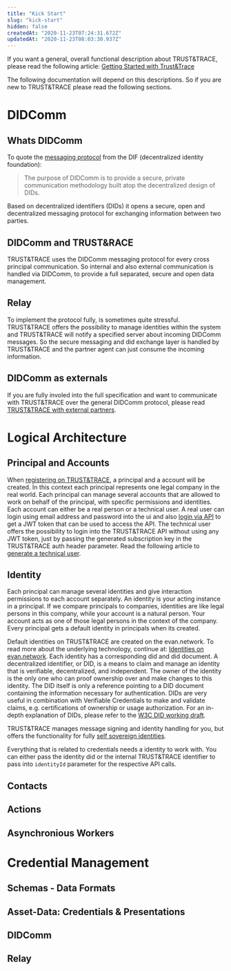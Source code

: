 ```yaml
---
title: "Kick Start"
slug: "kick-start"
hidden: false
createdAt: "2020-11-23T07:24:31.672Z"
updatedAt: "2020-11-23T08:03:30.937Z"
---
```


If you want a general, overall functional description about TRUST&TRACE, please read the following article: [Getting Started with Trust&Trace]

The following documentation will depend on this descriptions. So if you are new to TRUST&TRACE please read the following sections.

# DIDComm

## Whats DIDComm

To quote the [messaging protocol] from the DIF (decentralized identity foundation):

> The purpose of DIDComm is to provide a secure, private communication methodology built atop the decentralized design of DIDs.

Based on decentralized identifiers (DIDs) it opens a secure, open and decentralized messaging protocol for exchanging information between two parties.

## DIDComm and TRUST&RACE

TRUST&TRACE uses the DIDComm messaging protocol for every cross principal communication. So internal and also external communication is handled via DIDComm, to provide a full separated, secure and open data management.

## Relay

To implement the protocol fully, is sometimes quite stressful. TRUST&TRACE offers the possibility to manage identities within the system and TRUST&TRACE will notify a specified server about incoming DIDComm messages. So the secure messaging and did exchange layer is handled by TRUST&TRACE and the partner agent can just consume the incoming information.

## DIDComm as externals

If you are fully involed into the full specification and want to communicate with TRUST&TRACE over the general DIDComm protocol, please read [TRUST&TRACE with external partners].

# Logical Architecture

## Principal and Accounts

When [registering on TRUST&TRACE], a principal and a account will be created. In this context each principal represents one legal company in the real world. Each principal can manage several accounts that are allowed to work on behalf of the principal, with specific permissions and identities. Each account can either be a real person or a technical user. A real user can login using email address and password into the ui and also [login via API] to get a JWT token that can be used to access the API. The technical user offers the possibility to login into the TRUST&TRACE API without using any JWT token, just by passing the generated subscription key in the TRUST&TRACE auth header parameter. Read the following article to [generate a technical user].

## Identity

Each principal can manage several identities and give interaction permissions to each account separately. An identity is your acting instance in a principal. If we compare principals to companies, identities are like legal persons in this company, while your account is a natural person. Your account acts as one of those legal persons in the context of the company. Every principal gets a default identity in principals when its created.

Default identities on TRUST&TRACE are created on the evan.network. To read more about the underlying technology, continue at: [Identities on evan.network]. Each identity has a corresponding did and did document. A decentralized identifier, or DID, is a means to claim and manage an identity that is verifiable, decentralized, and independent. The owner of the identity is the only one who can proof ownership over and make changes to this identity. The DID itself is only a reference pointing to a DID document containing the information necessary for authentication. DIDs are very useful in combination with Verifiable Credentials to make and validate claims, e.g. certifications of ownership or usage authorization. For an in-depth explanation of DIDs, please refer to the [W3C DID working draft].

TRUST&TRACE manages message signing and identity handling for you, but offers the functionality for fully [self sovereign identities].

Everything that is related to credentials needs a identity to work with. You can either pass the identity did or the internal TRUST&TRACE identifier to pass into `identityId` parameter for the respective API calls.

## Contacts

## Actions

## Asynchronious Workers

# Credential Management

## Schemas - Data Formats

## Asset-Data: Credentials & Presentations

## DIDComm

## Relay

[messaging protocol]: https://identity.foundation/didcomm-messaging
[Getting Started with Trust&Trace]: ./getting-started
[registering on Trust&Trace]: https://app.trust-trace.com
[login via API]: ./login-and-auth
[generate a technical user]: ./login-and-auth
[identities on evan.network]: https://evannetwork.github.io/docs/developers/concepts/Identities.html
[W3C DID working draft]: https://w3c.github.io/did-core/
[TRUST&TRACE with external partners]: ./talking-didcomm
[self sovereign identities]: ./self-sovereign-identities
